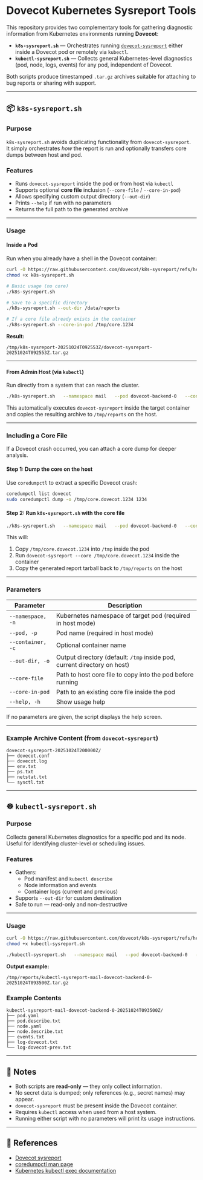 # Dovecot Kubernetes Sysreport Tools

This repository provides two complementary tools for gathering diagnostic information
from Kubernetes environments running **Dovecot**:

- **`k8s-sysreport.sh`** — Orchestrates running [`dovecot-sysreport`](https://github.com/dovecot/core/blob/main/src/util/dovecot-sysreport)
  either inside a Dovecot pod or remotely via `kubectl`.
- **`kubectl-sysreport.sh`** — Collects general Kubernetes-level diagnostics
  (pod, node, logs, events) for any pod, independent of Dovecot.

Both scripts produce timestamped `.tar.gz` archives suitable for attaching to bug reports or sharing with support.

---

## 📦 `k8s-sysreport.sh`

### Purpose

`k8s-sysreport.sh` avoids duplicating functionality from `dovecot-sysreport`.  
It simply orchestrates *how* the report is run and optionally transfers core dumps between host and pod.

### Features
- Runs `dovecot-sysreport` inside the pod or from host via `kubectl`
- Supports optional **core file** inclusion (`--core-file` / `--core-in-pod`)
- Allows specifying custom output directory (`--out-dir`)
- Prints `--help` if run with no parameters
- Returns the full path to the generated archive

---

### Usage

#### **Inside a Pod**
Run when you already have a shell in the Dovecot container:

```bash
curl -O https://raw.githubusercontent.com/dovecot/k8s-sysreport/refs/heads/main/k8s-sysreport.sh
chmod +x k8s-sysreport.sh

# Basic usage (no core)
./k8s-sysreport.sh

# Save to a specific directory
./k8s-sysreport.sh --out-dir /data/reports

# If a core file already exists in the container
./k8s-sysreport.sh --core-in-pod /tmp/core.1234
```

**Result:**
```
/tmp/k8s-sysreport-20251024T092553Z/dovecot-sysreport-20251024T092553Z.tar.gz
```

---

#### **From Admin Host (via `kubectl`)**

Run directly from a system that can reach the cluster.

```bash
./k8s-sysreport.sh   --namespace mail   --pod dovecot-backend-0   --container dovecot   --out-dir /tmp/reports
```

This automatically executes `dovecot-sysreport` inside the target container
and copies the resulting archive to `/tmp/reports` on the host.

---

### Including a Core File

If a Dovecot crash occurred, you can attach a core dump for deeper analysis.

#### Step 1: Dump the core on the host

Use `coredumpctl` to extract a specific Dovecot crash:

```bash
coredumpctl list dovecot
sudo coredumpctl dump -o /tmp/core.dovecot.1234 1234
```

#### Step 2: Run `k8s-sysreport.sh` with the core file

```bash
./k8s-sysreport.sh   --namespace mail   --pod dovecot-backend-0   --container dovecot   --core-file /tmp/core.dovecot.1234   --out-dir /tmp/reports
```

This will:

1. Copy `/tmp/core.dovecot.1234` into `/tmp` inside the pod
2. Run `dovecot-sysreport --core /tmp/core.dovecot.1234` inside the container
3. Copy the generated report tarball back to `/tmp/reports` on the host

---

### Parameters

| Parameter         | Description                                                              |
| ----------------- | ------------------------------------------------------------------------ |
| `--namespace, -n` | Kubernetes namespace of target pod (required in host mode)               |
| `--pod, -p`       | Pod name (required in host mode)                                         |
| `--container, -c` | Optional container name                                                  |
| `--out-dir, -o`   | Output directory (default: `/tmp` inside pod, current directory on host) |
| `--core-file`     | Path to host core file to copy into the pod before running               |
| `--core-in-pod`   | Path to an existing core file inside the pod                             |
| `--help, -h`      | Show usage help                                                          |

If no parameters are given, the script displays the help screen.

---

### Example Archive Content (from `dovecot-sysreport`)

```
dovecot-sysreport-20251024T200000Z/
├── dovecot.conf
├── dovecot.log
├── env.txt
├── ps.txt
├── netstat.txt
└── sysctl.txt
```

---

## ☸️ `kubectl-sysreport.sh`

### Purpose

Collects general Kubernetes diagnostics for a specific pod and its node.
Useful for identifying cluster-level or scheduling issues.

### Features

* Gathers:
  * Pod manifest and `kubectl describe`
  * Node information and events
  * Container logs (current and previous)
* Supports `--out-dir` for custom destination
* Safe to run — read-only and non-destructive

---

### Usage

```bash
curl -O https://raw.githubusercontent.com/dovecot/k8s-sysreport/refs/heads/main/kubectl-sysreport.sh
chmod +x kubectl-sysreport.sh

./kubectl-sysreport.sh   --namespace mail   --pod dovecot-backend-0   --out-dir /tmp/reports
```

**Output example:**
```
/tmp/reports/kubectl-sysreport-mail-dovecot-backend-0-20251024T093500Z.tar.gz
```

### Example Contents

```
kubectl-sysreport-mail-dovecot-backend-0-20251024T093500Z/
├── pod.yaml
├── pod.describe.txt
├── node.yaml
├── node.describe.txt
├── events.txt
├── log-dovecot.txt
└── log-dovecot-prev.txt
```

---

## 🧰 Notes

* Both scripts are **read-only** — they only collect information.
* No secret data is dumped; only references (e.g., secret names) may appear.
* `dovecot-sysreport` must be present inside the Dovecot container.
* Requires `kubectl` access when used from a host system.
* Running either script with no parameters will print its usage instructions.

---

## 📘 References

* [Dovecot sysreport](https://github.com/dovecot/core/blob/main/src/util/dovecot-sysreport)
* [coredumpctl man page](https://man7.org/linux/man-pages/man1/coredumpctl.1.html)
* [Kubernetes kubectl exec documentation](https://kubernetes.io/docs/reference/generated/kubectl/kubectl-commands#exec)

